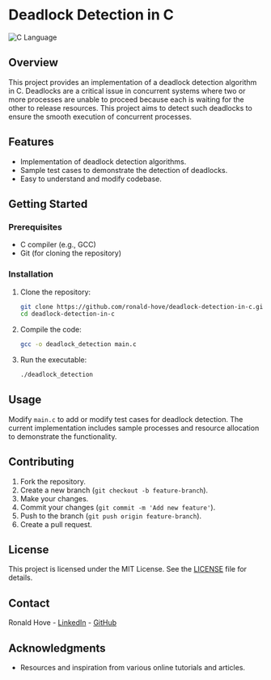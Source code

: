 # Deadlock Detection in C

![C Language](https://img.shields.io/badge/language-C-blue.svg)

## Overview

This project provides an implementation of a deadlock detection algorithm in C. Deadlocks are a critical issue in concurrent systems where two or more processes are unable to proceed because each is waiting for the other to release resources. This project aims to detect such deadlocks to ensure the smooth execution of concurrent processes.

## Features

- Implementation of deadlock detection algorithms.
- Sample test cases to demonstrate the detection of deadlocks.
- Easy to understand and modify codebase.

## Getting Started

### Prerequisites

- C compiler (e.g., GCC)
- Git (for cloning the repository)

### Installation

1. Clone the repository:

    ```bash
    git clone https://github.com/ronald-hove/deadlock-detection-in-c.git
    cd deadlock-detection-in-c
    ```

2. Compile the code:

    ```bash
    gcc -o deadlock_detection main.c
    ```

3. Run the executable:

    ```bash
    ./deadlock_detection
    ```

## Usage

Modify `main.c` to add or modify test cases for deadlock detection. The current implementation includes sample processes and resource allocation to demonstrate the functionality.

## Contributing

1. Fork the repository.
2. Create a new branch (`git checkout -b feature-branch`).
3. Make your changes.
4. Commit your changes (`git commit -m 'Add new feature'`).
5. Push to the branch (`git push origin feature-branch`).
6. Create a pull request.

## License

This project is licensed under the MIT License. See the [LICENSE](LICENSE) file for details.

## Contact

Ronald Hove - [LinkedIn](https://www.linkedin.com/in/ronald-hove) - [GitHub](https://github.com/ronald-hove)

## Acknowledgments

- Resources and inspiration from various online tutorials and articles.
